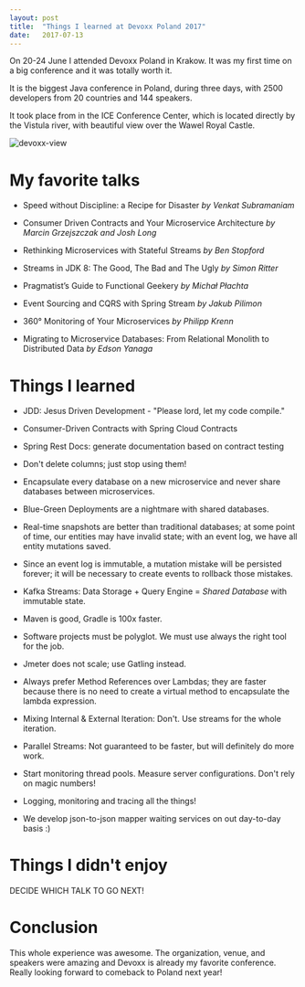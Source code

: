 ```yaml
---
layout: post
title:  "Things I learned at Devoxx Poland 2017"
date:   2017-07-13
---
```


On 20-24 June I attended Devoxx Poland in Krakow. It was my first time on a big conference and it was totally worth it.

It is the biggest Java conference in Poland, during three days, with 2500 developers from 20 countries and 144 speakers.

It took place from in the ICE Conference Center, which is located directly by the Vistula river, with beautiful view over the Wawel Royal Castle.

![devoxx-view](https://goo.gl/4pHKQE "devoxx-view")

# My favorite talks

* Speed without Discipline: a Recipe for Disaster *by Venkat Subramaniam*

* Consumer Driven Contracts and Your Microservice Architecture *by Marcin Grzejszczak and Josh Long*

* Rethinking Microservices with Stateful Streams *by Ben Stopford*

* Streams in JDK 8: The Good, The Bad and The Ugly *by Simon Ritter*

* Pragmatist’s Guide to Functional Geekery *by Michał Płachta*

* Event Sourcing and CQRS with Spring Stream *by Jakub Pilimon*

* 360° Monitoring of Your Microservices *by Philipp Krenn*

* Migrating to Microservice Databases: From Relational Monolith to Distributed Data *by Edson Yanaga*


# Things I learned 

* JDD: Jesus Driven Development - "Please lord, let my code compile."

* Consumer-Driven Contracts with Spring Cloud Contracts

* Spring Rest Docs: generate documentation based on contract testing

* Don't delete columns; just stop using them!

* Encapsulate every database on a new microservice and never share databases between microservices.

* Blue-Green Deployments are a nightmare with shared databases.

* Real-time snapshots are better than traditional databases; at some point of time, our entities may have invalid state; with an event log, we have all entity mutations saved.

* Since an event log is immutable, a mutation mistake will be persisted forever; it will be necessary to create events to rollback those mistakes.

* Kafka Streams: Data Storage + Query Engine = *Shared Database* with immutable state.

* Maven is good, Gradle is 100x faster.

* Software projects must be polyglot. We must use always the right tool for the job.

* Jmeter does not scale; use Gatling instead.

* Always prefer Method References over Lambdas; they are faster because there is no need to create a virtual method to encapsulate the lambda expression.

* Mixing Internal & External Iteration: Don't. Use streams for the whole iteration.

* Parallel Streams: Not guaranteed to be faster, but will definitely do more work.

* Start monitoring thread pools. Measure server configurations. Don't rely on magic numbers!

* Logging, monitoring and tracing all the things!

* We develop json-to-json mapper waiting services on out day-to-day basis :)

# Things I didn't enjoy

DECIDE WHICH TALK TO GO NEXT!

# Conclusion

This whole experience was awesome. The organization, venue, and speakers were amazing and Devoxx is already my favorite conference. Really looking forward to comeback to Poland next year!

